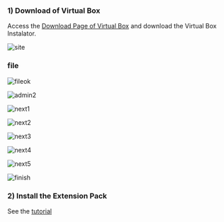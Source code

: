 ### 1) Download of Virtual Box
Access the [Download Page of Virtual Box](https://www.virtualbox.org/wiki/Downloads) and download the Virtual Box Instalator.

![site](https://github.com/chon-group/chonIDE/assets/32855001/ff6279b9-1c4d-4da0-82c0-cfc04f637720)

### file
![fileok](https://github.com/chon-group/chonIDE/assets/32855001/68b8af9b-dbde-49ae-b074-706236f46851)


![admin2](https://github.com/chon-group/chonIDE/assets/32855001/81910e63-6e4a-4224-8309-788da48b9e5c)

![next1](https://github.com/chon-group/chonIDE/assets/32855001/e559ba54-387f-4ff3-9e01-5c3349792f53)

![next2](https://github.com/chon-group/chonIDE/assets/32855001/6284ed7a-4372-470c-ab6b-7004fc1a9e3a)

![next3](https://github.com/chon-group/chonIDE/assets/32855001/e3ca4478-19b8-48b8-b3bb-d14c100816b8)

![next4](https://github.com/chon-group/chonIDE/assets/32855001/3e732c7a-88b1-42ad-80da-a675bc7d9103)

![next5](https://github.com/chon-group/chonIDE/assets/32855001/1c751027-07a0-4162-be52-7cade079d177)

![finish](https://github.com/chon-group/chonIDE/assets/32855001/c5b5b058-5e7c-476b-b43d-9c9990279382)


### 2) Install the Extension Pack
See the [tutorial](https://github.com/chon-group/chonIDE/blob/main/doc/01-installation/virtualBoxExtensionPack.md)

